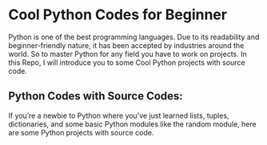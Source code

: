 # Cool Python Codes for Beginner

Python is one of the best programming languages. Due to its readability and beginner-friendly nature, it has been accepted by industries around the world. So to master Python for any field you have to work on projects. In this Repo, I will introduce you to some Cool Python projects with source code. 

## Python Codes with Source Codes:
If you’re a newbie to Python where you’ve just learned lists, tuples, dictionaries, and some basic Python modules like the random module, here are some Python projects with source code.
